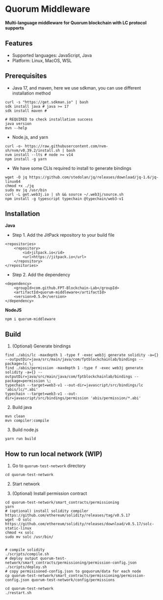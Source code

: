 # Quorum Middleware

**Multi-language middleware for Quorum blockchain with LC protocol supports**

## Features
- Supported languages: JavaScript, Java
- Platform: Linux, MacOS, WSL

## Prerequisites

- Java 17, and maven, here we use sdkman, you can use different installation method

```
curl -s "https://get.sdkman.io" | bash
sdk install java # java >= 17
sdk install maven # 

# REQUIRED to check installation success
java version
mvn --help
```

- Node.js, and yarn
```
curl -o- https://raw.githubusercontent.com/nvm-sh/nvm/v0.39.2/install.sh | bash
nvm install --lts # node >= v14
npm install -g yarn
```

- We have some CLIs required to install to generate bindings
```
wget -O jq https://github.com/stedolan/jq/releases/download/jq-1.6/jq-linux64
chmod +x ./jq
sudo mv jq /usr/bin
curl -L get.web3j.io | sh && source ~/.web3j/source.sh
npm install -g typescript typechain @typechain/web3-v1
```

## Installation

**Java**

- Step 1. Add the JitPack repository to your build file

```
<repositories>
    <repository>
        <id>jitpack.io</id>
        <url>https://jitpack.io</url>
    </repository>
</repositories>
```

- Step 2. Add the dependency

```
<dependency>
    <groupId>com.github.FPT-Blockchain-Lab</groupId>
    <artifactId>quorum-middleware</artifactId>
    <version>0.5.0</version>
</dependency>
```

**NodeJS**

```
npm i quorum-middleware
```

## Build

1. (Optional) Generate bindings
```
find ./abis/lc -maxdepth 1 -type f -exec web3j generate solidity -a={} --outputDir=java/src/main/java/com/fptblockchainlab/bindings --package=lc \;
find ./abis/permission -maxdepth 1 -type f -exec web3j generate solidity -a={} --outputDir=java/src/main/java/com/fptblockchainlab/bindings --package=permission \;
typechain --target=web3-v1 --out-dir=javascript/src/bindings/lc 'abis/lc/*.abi'
typechain --target=web3-v1 --out-dir=javascript/src/bindings/permission 'abis/permission/*.abi'
```

2. Build java
```
mvn clean
mvn compiler:compile
```

3. Build node.js
```
yarn run build
```

## How to run local network (WIP)

1. Go to `quorum-test-network` directory
```
cd quorum-test-network
```


2. Start network

3. (Optional) Install permission contract
```
cd quorum-test-network/smart_contracts/permissioning
yarn
# (optional) install solidity compiler https://github.com/ethereum/solidity/releases/tag/v0.5.17
wget -O solc https://github.com/ethereum/solidity/releases/download/v0.5.17/solc-static-linux
chmod +x solc
sudo mv solc /usr/bin/


# compile solidity
./scripts/compile.sh
# deploy output quorum-test-network/smart_contracts/permissioning/permission-config.json
./scripts/deploy.sh
# copy permisisoned-config.json to goquorum/data for each node
cp quorum-test-network/smart_contracts/permissioning/permission-config.json quorum-test-network/config/permissions

cd quorum-test-network
./restart.sh
```